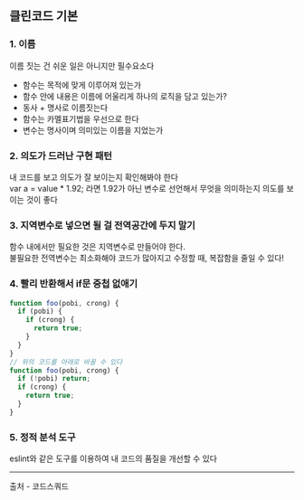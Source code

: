 ## 클린코드 기본

### 1. 이름
이름 짓는 건 쉬운 일은 아니지만 필수요소다

- 함수는 목적에 맞게 이루어져 있는가
- 함수 안에 내용은 이름에 어울리게 하나의 로직을 담고 있는가?
- 동사 + 명사로 이름짓는다
- 함수는 카멜표기법을 우선으로 한다
- 변수는 명사이며 의미있는 이름을 지었는가
### 2. 의도가 드러난 구현 패턴
내 코드를 보고 의도가 잘 보이는지 확인해봐야 한다  
var a = value * 1.92; 라면 1.92가 아닌 변수로 선언해서 무엇을 의미하는지 의도를 보이는 것이 좋다

### 3. 지역변수로 넣으면 될 걸 전역공간에 두지 말기
함수 내에서만 필요한 것은 지역변수로 만들어야 한다.  
불필요한 전역변수는 최소화해야 코드가 많아지고 수정할 때, 복잡함을 줄일 수 있다!

### 4. 빨리 반환해서 if문 중첩 없애기
```js
function foo(pobi, crong) {
  if (pobi) {
    if (crong) {
      return true;
    }
  }
}
// 위의 코드를 아래로 바꿀 수 있다
function foo(pobi, crong) {
  if (!pobi) return;
  if (crong) {
    return true;
  }
}
```

### 5. 정적 분석 도구
eslint와 같은 도구를 이용하여 내 코드의 품질을 개선할 수 있다  
***
출처 - 코드스쿼드